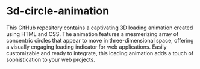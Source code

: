 # 3d-circle-animation
 This GitHub repository contains a captivating 3D loading animation created using HTML and CSS. The animation features a mesmerizing array of concentric circles that appear to move in three-dimensional space, offering a visually engaging loading indicator for web applications. Easily customizable and ready to integrate, this loading animation adds a touch of sophistication to your web projects.
